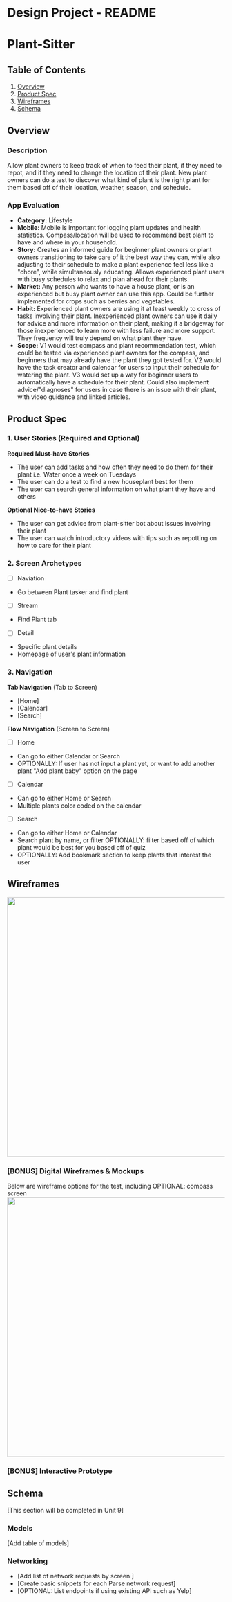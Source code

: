 Design Project - README
===

# Plant-Sitter

## Table of Contents

1. [Overview](#Overview)
2. [Product Spec](#Product-Spec)
3. [Wireframes](#Wireframes)
4. [Schema](#Schema)

## Overview

### Description

Allow plant owners to keep track of when to feed their plant, if they need to repot, and if they need to change the location of their plant. New plant owners can do a test to discover what kind of plant is the right plant for them based off of their location, weather, season, and schedule.

### App Evaluation

- **Category:** Lifestyle 
- **Mobile:** Mobile is important for logging plant updates and health statistics. Compass/location will be used to recommend best plant to have and where in your household.
- **Story:** Creates an informed guide for beginner plant owners or plant owners transitioning to take care of it the best way they can, while also adjusting to their schedule to make a plant experience feel less like a "chore", while simultaneously educating. Allows experienced plant users with busy schedules to relax and plan ahead for their plants.
- **Market:** Any person who wants to have a house plant, or is an experienced but busy plant owner can use this app. Could be further implemented for crops such as berries and vegetables.
- **Habit:** Experienced plant owners are using it at least weekly to cross of tasks involving their plant. Inexperienced plant owners can use it daily for advice and more information on their plant, making it a bridgeway for those inexperienced to learn more with less failure and more support. They frequency will truly depend on what plant they have. 
- **Scope:** V1 would test compass and plant recommendation test, which could be tested via experienced plant owners for the compass, and beginners that may already have the plant they got tested for. V2 would have the task creator and calendar for users to input their schedule for watering the plant. V3 would set up a way for beginner users to automatically have a schedule for their plant. Could also implement advice/"diagnoses" for users in case there is an issue with their plant, with video guidance and linked articles.

## Product Spec

### 1. User Stories (Required and Optional)

**Required Must-have Stories**

* The user can add tasks and how often they need to do them for their plant i.e. Water once a week on Tuesdays
* The user can do a test to find a new houseplant best for them
* The user can search general information on what plant they have and others

**Optional Nice-to-have Stories**

* The user can get advice from plant-sitter bot about issues involving their plant
* The user can watch introductory videos with tips such as repotting on how to care for their plant

### 2. Screen Archetypes

- [ ] Naviation
* Go between Plant tasker and find plant
- [ ] Stream
* Find Plant tab
- [ ] Detail
* Specific plant details
* Homepage of user's plant information

### 3. Navigation

**Tab Navigation** (Tab to Screen)

* [Home]
* [Calendar]
* [Search]

**Flow Navigation** (Screen to Screen)

- [ ] Home
* Can go to either Calendar or Search
* OPTIONALLY: If user has not input a plant yet, or want to add another plant "Add plant baby" option on the page
- [ ] Calendar
* Can go to either Home or Search
* Multiple plants color coded on the calendar
- [ ] Search
* Can go to either Home or Calendar
* Search plant by name, or filter OPTIONALLY: filter based off of which plant would be best for you based off of quiz
* OPTIONALLY: Add bookmark section to keep plants that interest the user

## Wireframes

<img src="https://imgur.com/a/uHjT1BJ" width=600>

### [BONUS] Digital Wireframes & Mockups
Below are wireframe options for the test, including OPTIONAL: compass screen
<img src="https://imgur.com/a/8ygu0SR" width=600>
### [BONUS] Interactive Prototype

## Schema 

[This section will be completed in Unit 9]

### Models

[Add table of models]

### Networking

- [Add list of network requests by screen ]
- [Create basic snippets for each Parse network request]
- [OPTIONAL: List endpoints if using existing API such as Yelp]
